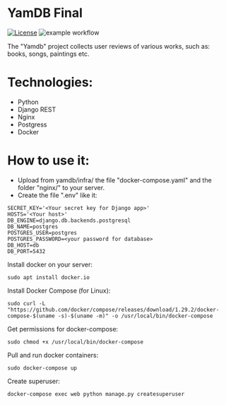 # YamDB Final
[![License](https://img.shields.io/badge/License-BSD_2--Clause-orange.svg)](https://opensource.org/licenses/BSD-2-Clause)
![example workflow](https://github.com/xewus/yamdb_final/actions/workflows/yamdb_workflow.yml/badge.svg)


The "Yamdb" project collects user reviews of various works,
such as: books, songs, paintings etc.


# Technologies:

- Python
- Django REST
- Nginx
- Postgress
- Docker

# How to use it:

- Upload from yamdb/infra/ the file "docker-compose.yaml" and the folder "nginx/" to your server.
- Create the file  ".env"  like it:
```
SECRET_KEY='<Your secret key for Django app>'
HOSTS='<Your host>'
DB_ENGINE=django.db.backends.postgresql
DB_NAME=postgres
POSTGRES_USER=postgres
POSTGRES_PASSWORD=<your password for database>
DB_HOST=db
DB_PORT=5432
```

Install docker on your server:
```
sudo apt install docker.io
```
Install Docker Compose (for Linux):
```
sudo curl -L "https://github.com/docker/compose/releases/download/1.29.2/docker-compose-$(uname -s)-$(uname -m)" -o /usr/local/bin/docker-compose
```
Get permissions for docker-compose:
```
sudo chmod +x /usr/local/bin/docker-compose
```
Pull and run docker containers:
```
sudo docker-compose up
```
Create superuser:
```
docker-compose exec web python manage.py createsuperuser
```
